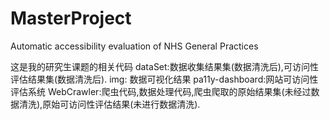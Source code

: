 # MasterProject
Automatic accessibility evaluation of NHS General Practices

这是我的研究生课题的相关代码
dataSet:数据收集结果集(数据清洗后),可访问性评估结果集(数据清洗后).
img: 数据可视化结果
pa11y-dashboard:网站可访问性评估系统
WebCrawler:爬虫代码,数据处理代码,爬虫爬取的原始结果集(未经过数据清洗),原始可访问性评估结果(未进行数据清洗).
